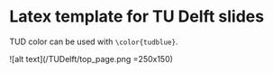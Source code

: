 # Latex template for TU Delft slides

TUD color can be used with `\color{tudblue}`.

![alt text](/TUDelft/top_page.png =250x150)

